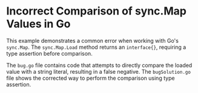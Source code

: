 # Incorrect Comparison of sync.Map Values in Go
This example demonstrates a common error when working with Go's `sync.Map`.  The `sync.Map.Load` method returns an `interface{}`, requiring a type assertion before comparison.

The `bug.go` file contains code that attempts to directly compare the loaded value with a string literal, resulting in a false negative.
The `bugSolution.go` file shows the corrected way to perform the comparison using type assertion.
